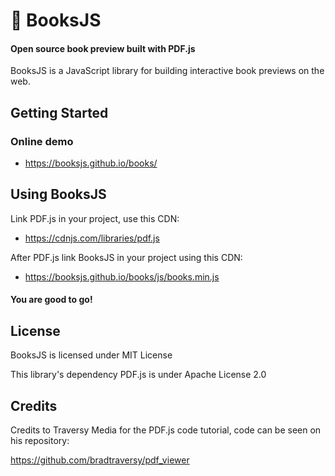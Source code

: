 # 📖 BooksJS

#### Open source book preview built with PDF.js

BooksJS is a JavaScript library for building interactive book previews on the web.

## Getting Started

### Online demo

+ https://booksjs.github.io/books/

## Using BooksJS

Link PDF.js in your project, use this CDN:
+ https://cdnjs.com/libraries/pdf.js

After PDF.js link BooksJS in your project using this CDN:
+ https://booksjs.github.io/books/js/books.min.js

#### You are good to go!

## License

BooksJS is licensed under MIT License

This library's dependency PDF.js is under Apache License 2.0

## Credits

Credits to Traversy Media for the PDF.js code tutorial, code can be seen on his repository:

https://github.com/bradtraversy/pdf_viewer

